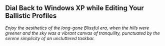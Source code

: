 ## Dial Back to Windows XP while Editing Your Ballistic Profiles
*Enjoy the aesthetics of the long-gone Blissful era, when the hills were greener and the sky was a vibrant canvas of tranquility, punctuated by the serene simplicity of an uncluttered taskbar.*
